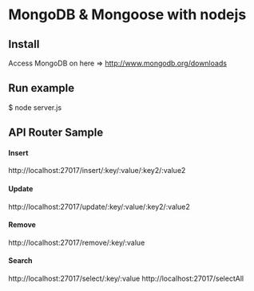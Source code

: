 # MongoDB & Mongoose with nodejs

## Install

Access MongoDB on here => http://www.mongodb.org/downloads

## Run example

$ node server.js

## API Router Sample

#### Insert

http://localhost:27017/insert/:key/:value/:key2/:value2

#### Update
http://localhost:27017/update/:key/:value/:key2/:value2

#### Remove
http://localhost:27017/remove/:key/:value

#### Search
http://localhost:27017/select/:key/:value
http://localhost:27017/selectAll


